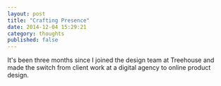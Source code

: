 ```yaml
---
layout: post
title: "Crafting Presence" 
date: 2014-12-04 15:29:21
category: thoughts
published: false
---
```


It's been three months since I joined the design team at Treehouse and made the switch from client work at a digital agency to online product design.